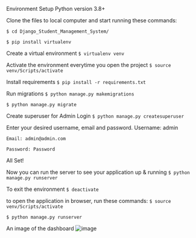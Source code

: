 
Environment Setup 
Python version 3.8+

Clone the files to local computer and start running these commands:

`$ cd Django_Student_Management_System/`

`$ pip install virtualenv`

Create a virtual environment
`$ virtualenv venv`

Activate the environment everytime you open the project
`$ source venv/Scripts/activate`

Install requirements 
`$ pip install -r requirements.txt`

Run migrations 
`$ python manage.py makemigrations`

`$ python manage.py migrate`

Create superuser for Admin Login 
`$ python manage.py createsuperuser`

Enter your desired username, email and password.
    Username: admin
    
    Email: admin@admin.com 
    
    Password: Password

All Set! 

Now you can run the server to see your application up & running 
`$ python manage.py runserver`

To exit the environment 
`$ deactivate`

to open the application in browser, run these commands:
`$ source venv/Scripts/activate`

`$ python manage.py runserver`

An image of the dashboard
![image](https://user-images.githubusercontent.com/55631683/195696987-59692193-e359-4198-bdd1-98549ef7232e.png)

